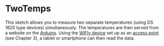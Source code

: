 TwoTemps
========

This sketch allows you to measure two separate temperatures (using DS 1820 type devices) simultaneously. The temperatures are then served from a website on the [Arduino](https://www.sparkfun.com/products/11113). Using the [WiFly device](https://www.sparkfun.com/products/11047) set up as an [access point](http://dlnmh9ip6v2uc.cloudfront.net/datasheets/Wireless/WiFi/rn-wiflycr-ug-v1.2r.pdf) (see Chapter 3), a tablet or smartphone can then read the data.
